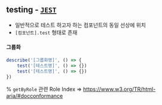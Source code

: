 ## testing - [`JEST`](https://jestjs.io/)

- 일반적으로 테스트 하고자 하는 컴포넌트의 동일 선상에 위치
- `[컴포넌트].test` 형태로 존재

#### 그룹화

```jsx
describe('[그룹화명]', () => {
    test('[테스트명]', () => {})
    test('[테스트명]', () => {})
})
```

% `getByRole` 관련 Role Index => https://www.w3.org/TR/html-aria/#docconformance